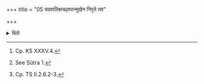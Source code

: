 +++
title = "05 यदवालिक्षच्छ्वपान्मुखेन निरृते तव"

+++

<details><summary>थिते</summary>

5. One should address (the clotted ghee) touched by a beast having feet similar to those of a dog (viz. jackal etc.) with yadavālikṣat...[^1] The act of throwing (into water) etc. should be done as (described) earlier.[^2] Here the pot is not to be used (again). One scoops (new clotted ghee) in another (pot).[^3]  


[^1]: Cp. KS XXXV.4.  

[^2]: See Sūtra 1.  

[^3]: Cp. TS II.2.6.2-3.
</details>

